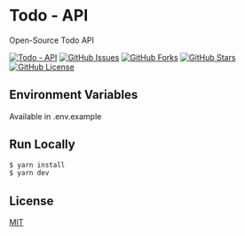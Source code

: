 # Todo - API

Open-Source Todo API

[![Todo - API](https://circleci.com/gh/aboverio/todo-api.svg?style=svg)](https://github.com/aboverio/todo-api)
[![GitHub Issues](https://img.shields.io/github/issues/aboverio/todo-api?style=flat)](https://github.com/aboverio/todo-api/issues)
[![GitHub Forks](https://img.shields.io/github/forks/aboverio/todo-api?style=flat)](https://github.com/aboverio/todo-api/network)
[![GitHub Stars](https://img.shields.io/github/stars/aboverio/todo-api?style=flat)](https://github.com/aboverio/todo-api/stargazers)
[![GitHub License](https://img.shields.io/github/license/aboverio/todo-api?style=flat)](https://github.com/aboverio/todo-api/blob/master/LICENSE)

## Environment Variables

Available in .env.example

## Run Locally

```bash
$ yarn install
$ yarn dev
```

## License

[MIT](LICENSE)
